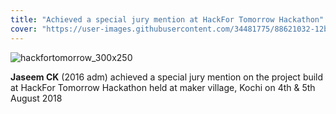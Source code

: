 ```yaml
---
title: "Achieved a special jury mention at HackFor Tomorrow Hackathon"
cover: "https://user-images.githubusercontent.com/34481775/88621032-12bd1780-d0bd-11ea-9ecd-ec8e3a41c62e.png"
---
```


![hackfortomorrow_300x250](https://user-images.githubusercontent.com/34481775/88620742-5d8a5f80-d0bc-11ea-9e47-5fe9a76db5fd.png)

**Jaseem CK** (2016 adm) achieved a special jury mention on the project build at HackFor Tomorrow Hackathon held at maker village, Kochi on 4th & 5th August 2018
